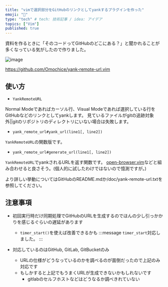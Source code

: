 ```yaml
---
title: "vimで選択部分をGitHubのリンクとしてyankするプラグインを作った"
emoji: "🐢"
type: "tech" # tech: 技術記事 / idea: アイデア
topics: ["Vim"]
published: true
---
```


資料を作るときに「そのコードってGitHubのどこにある？」と聞かれることが多くなっている気がしたので作りました。

![image](https://i.gyazo.com/315c636927fe9bef33dff98ac7ca09b1.gif)

https://github.com/Omochice/yank-remote-url.vim

## 使い方

- `YankRemoteURL`

Normal Modeであればカーソル行、Visual Modeであれば選択している行をGitHubなどのリンクとしてyankします。
見ているファイルがgitの追跡対象外||gitのリポジトリのディレクトリにいない場合は失敗します。

- `yank_remote_url#yank_url(line1[, line2])`

`YankRemoteURL`の関数版です。

- `yank_remote_url#generate_url(line1[, line2])`

`YankRemoteURL`でyankされるURLを返す関数です。
[open-browser.vim](https://github.com/tyru/open-browser.vim)などと組み合わせると良さそう。(個人的に試したわけではないので憶測ですが。)

より詳しい挙動についてはGitHubのREADME.mdか/doc/yank-remote-url.txtを参照してください。

## 注意事項

- 初回実行時だけ同期処理でGitHubのURLを生成するのでほんの少し引っかかりを感じるぐらいの遅延があります
    - `timer_start()`を使えば改善できるかも
    :::message
    `timer_start`対応しました。
    :::

- 対応しているのはGitHub, GitLab, GitBucketのみ
    - URLの仕様がどうなっているのかを調べるのが面倒だったので上記のみ対応です
    - もしかすると上記でもうまくURLが生成できないかもしれないです
        - gitlabのセルフホストなどはどうなるか調べきれていない



